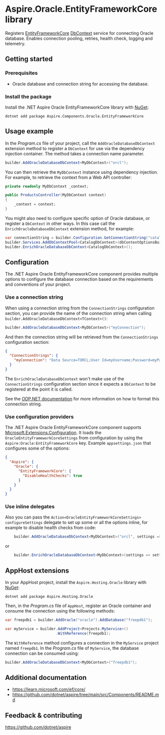 # Aspire.Oracle.EntityFrameworkCore library

Registers [EntityFrameworkCore](https://learn.microsoft.com/ef/core/) [DbContext](https://learn.microsoft.com/dotnet/api/microsoft.entityframeworkcore.dbcontext) service for connecting Oracle database. Enables connection pooling, retries, health check, logging and telemetry.

## Getting started

### Prerequisites

- Oracle database and connection string for accessing the database.

### Install the package

Install the .NET Aspire Oracle EntityFrameworkCore library with [NuGet](https://www.nuget.org):

```dotnetcli
dotnet add package Aspire.Components.Oracle.EntityFrameworkCore
```

## Usage example

In the _Program.cs_ file of your project, call the `AddOracleDatabaseDbContext` extension method to register a `DbContext` for use via the dependency injection container. The method takes a connection name parameter.

```csharp
builder.AddOracleDatabaseDbContext<MyDbContext>("orcl");
```

You can then retrieve the `MyDbContext` instance using dependency injection. For example, to retrieve the context from a Web API controller:

```csharp
private readonly MyDbContext _context;

public ProductsController(MyDbContext context)
{
    _context = context;
}
```

You might also need to configure specific option of Oracle database, or register a `DbContext` in other ways. In this case call the `EnrichOracleDatabaseDbContext` extension method, for example:

```csharp
var connectionString = builder.Configuration.GetConnectionString("catalogdb");
builder.Services.AddDbContextPool<CatalogDbContext>(dbContextOptionsBuilder => dbContextOptionsBuilder.UseOracle(connectionString));
builder.EnrichOracleDatabaseDbContext<CatalogDbContext>();
```

## Configuration

The .NET Aspire Oracle EntityFrameworkCore component provides multiple options to configure the database connection based on the requirements and conventions of your project.

### Use a connection string

When using a connection string from the `ConnectionStrings` configuration section, you can provide the name of the connection string when calling `builder.AddOracleDatabaseDbContext<TContext>()`:

```csharp
builder.AddOracleDatabaseDbContext<MyDbContext>("myConnection");
```

And then the connection string will be retrieved from the `ConnectionStrings` configuration section:

```json
{
  "ConnectionStrings": {
    "myConnection": "Data Source=TORCL;User Id=myUsername;Password=myPassword;"
  }
}
```

The `EnrichOracleDatabaseDbContext` won't make use of the `ConnectionStrings` configuration section since it expects a `DbContext` to be registered at the point it is called.

See the [ODP.NET documentation](https://www.oracle.com/database/technologies/appdev/dotnet/odp.html) for more information on how to format this connection string.

### Use configuration providers

The .NET Aspire Oracle EntityFrameworkCore component supports [Microsoft.Extensions.Configuration](https://learn.microsoft.com/dotnet/api/microsoft.extensions.configuration). It loads the `OracleEntityFrameworkCoreSettings` from configuration by using the `Aspire:Oracle:EntityFrameworkCore` key. Example `appsettings.json` that configures some of the options:

```json
{
  "Aspire": {
    "Oracle": {
      "EntityFrameworkCore": {
        "DisableHealthChecks": true
      }
    }
  }
}
```

### Use inline delegates

Also you can pass the `Action<OracleEntityFrameworkCoreSettings> configureSettings` delegate to set up some or all the options inline, for example to disable health checks from code:

```csharp
    builder.AddOracleDatabaseDbContext<MyDbContext>("orcl", settings => settings.DisableHealthChecks = true);
```

or

```csharp
    builder.EnrichOracleDatabaseDbContext<MyDbContext>(settings => settings.DisableHealthChecks = true);
```

## AppHost extensions

In your AppHost project, install the `Aspire.Hosting.Oracle` library with [NuGet](https://www.nuget.org):

```dotnetcli
dotnet add package Aspire.Hosting.Oracle
```

Then, in the _Program.cs_ file of `AppHost`, register an Oracle container and consume the connection using the following methods:

 ```csharp
 var freepdb1 = builder.AddOracle("oracle").AddDatabase("freepdb1");

 var myService = builder.AddProject<Projects.MyService>()
                        .WithReference(freepdb1);
 ```

The `WithReference` method configures a connection in the `MyService` project named `freepdb1`. In the _Program.cs_ file of `MyService`, the database connection can be consumed using:

```csharp
builder.AddOracleDatabaseDbContext<MyDbContext>("freepdb1");
```

## Additional documentation

* https://learn.microsoft.com/ef/core/
* https://github.com/dotnet/aspire/tree/main/src/Components/README.md

## Feedback & contributing

https://github.com/dotnet/aspire
